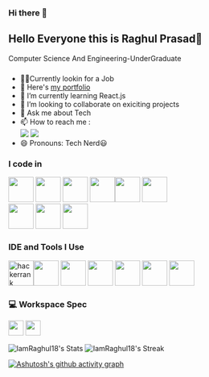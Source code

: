 ### Hi there 👋
## Hello Everyone this is Raghul Prasad👋

Computer Science And Engineering-UnderGraduate

#####
- 🤵💼Currently lookin for a Job
- 🔭 Here's [my portfolio](https://raghul018-portfolio.netlify.app/)            
- 🌱 I’m currently learning React.js
- 👯 I’m looking to collaborate on exiciting projects
- 💬 Ask me about Tech
- 📫 How to reach me :
<br /> [<img src="https://img.shields.io/badge/Twitter-1DA1F2?style=for-the-badge&logo=twitter&logoColor=white" />](https://twitter.com/raghul_codes) [<img src="https://img.shields.io/badge/LinkedIn-0077B5?style=for-the-badge&logo=linkedin&logoColor=white" />](https://www.linkedin.com/in/raghulprasad-/)
- 😄 Pronouns: Tech Nerd😃
### I code in
<img height="50" width="50" src="https://img.icons8.com/color/48/000000/python.png" />  <img height="50" width="50" src="https://img.icons8.com/color/48/000000/html-5.png" /> <img height="50" width="50" src="https://img.icons8.com/color/48/000000/css3.png" />
<img height="50" width="50" src="https://img.icons8.com/color/48/000000/javascript.png"/><img height="50" width="50" src="https://img.icons8.com/color/48/000000/react-native.png"/>  <img height="50" width="50" src="https://img.icons8.com/color/48/000000/java-coffee-cup-logo.png" />  
<img height="50" width="50" src="https://img.icons8.com/color/48/000000/tensorflow.png"/> <img height="50" width="50" src="https://img.icons8.com/color/48/000000/mysql-logo.png"/> <img height="50" width="50" src="https://img.icons8.com/color/48/000000/mongodb.png"/> 


### IDE and Tools I Use
<img width="50" height="50" src="https://img.icons8.com/windows/50/000000/hackerrank.png" alt="hackerrank"/><img height="50" width="50" src="https://img.icons8.com/color/48/000000/visual-studio-code-2019.png"/> <img height="50" width="50" src="https://img.icons8.com/color/50/000000/git.png"/> <img height="50" width="50" src="https://img.icons8.com/dusk/64/000000/anaconda.png"/> <img height="50" src="https://img.icons8.com/officel/480/null/java-eclipse.png"/> <img height="50" src="https://img.icons8.com/color/480/null/notion--v1.png" />  <img height="50" src="https://img.shields.io/badge/Netlify-00C7B7?style=for-the-badge&logo=netlify&logoColor=white"/> 


### 💻 Workspace Spec
<img height="30" src="https://img.shields.io/badge/Intel-Core_i5_12th-0071C5?style=for-the-badge&logo=intel&logoColor=white"/> <img height="30" src="https://img.shields.io/badge/intel-irisXe-xe?style=for-the-badge&logo=intelColor=white"/>  

![IamRaghul18's Stats](https://github-readme-stats.vercel.app/api?username=IamRaghul18&theme=vue-dark&show_icons=true&hide_border=true&count_private=true)
![IamRaghul18's Streak](https://github-readme-streak-stats.herokuapp.com/?user=IamRaghul18&theme=vue-dark&hide_border=true)

[![Ashutosh's github activity graph](https://github-readme-activity-graph.vercel.app/graph?username=IamRaghul18&bg_color=000000&color=ffffff&line=04ff00&point=ffffff&area=true&hide_border=true)](https://github.com/ashutosh00710/github-readme-activity-graph)
